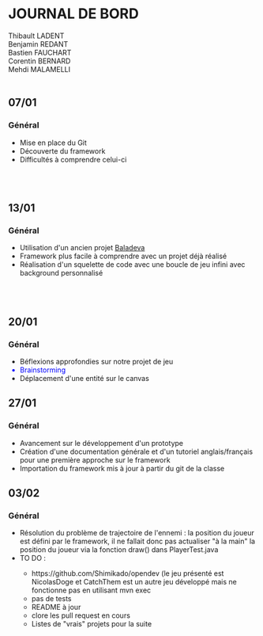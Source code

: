 <h1><strong>JOURNAL DE BORD</strong></h1>
<p>

Thibault LADENT
<br/>
Benjamin REDANT
<br/>
Bastien FAUCHART
<br/>
Corentin BERNARD
<br/>
Mehdi MALAMELLI
<br/>
<br/>
<h2><strong>07/01</strong></h2>
<h3>Général</h3>
<p>
<ul>
<li>Mise en place du Git</li>
<li>Découverte du framework</li>
<li>Difficultés à comprendre celui-ci</li>
</ul>
</p>
<br/>
<br/>
<h2><strong>13/01</strong></h2>
<h3>Général</h3>
<p>
<ul>
<li>Utilisation d'un ancien projet <a href="https://github.com/arnaudcoj/l3s6_opendev_baladeva">Baladeva</a></li>
<li>Framework plus facile à comprendre avec un projet déjà réalisé</li>
<li>Réalisation d'un squelette de code avec une boucle de jeu infini avec background personnalisé</li>
</ul>
</p>
<br/>
<br/>
<h2><strong>20/01</strong></h2>
<h3>Général</h3>
<p>
<ul>
<li>Béflexions approfondies sur notre projet de jeu</li>
<li style="color:blue">Brainstorming</li>
<li>Déplacement d'une entité sur le canvas</li>
</ul>
</p>
<h2><strong>27/01</strong></h2>
<h3>Général</h3>
<p>
<ul>
<li>Avancement sur le développement d'un prototype</li>
<li> Création d'une documentation générale et d'un tutoriel anglais/français pour une première approche sur le framework</li>
<li>Importation du framework mis à jour à partir du git de la classe </li> 
</ul>
<h2><strong>03/02</strong></h2>
<h3>Général</h3>
<ul>
<li>Résolution du problème de trajectoire de l'ennemi : la position du joueur est défini par le framework, il ne fallait donc pas actualiser "à la main" la position du joueur via la fonction draw() dans PlayerTest.java </li>
<li>TO DO :</li>
<ul>
<li>https://github.com/Shimikado/opendev (le jeu présenté est NicolasDoge et CatchThem est un autre jeu développé mais ne fonctionne pas en utilisant mvn exec </li>
<li>pas de tests</li>
<li>README à jour</li>
<li>clore les pull request en cours</li>
<li>Listes de "vrais" projets pour la suite</li>
</ul>
</ul>
</p>
